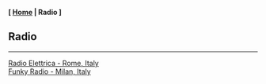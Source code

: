 <link href="../style.css" rel="stylesheet"></link>

**[ [Home](../index.html) | Radio ]**

## Radio

---

[Radio Elettrica - Rome, Italy](https://radio.garden/listen/radio-elettrica/KCB0neow)  
[Funky Radio - Milan, Italy](https://radio.garden/listen/funky-radio/1GcYiXuJ)  

<!--
Bulbul FM - Almaty, Kazakhstan
Radio Merkury - Poznań, Poland
Sabrosita 590 AM - Mexico City, Mexico

https://fmstream.org  
https://www.listenlive.nl  
[101 fm grèce](https://azuralive.streams.ovh/radio/8190/radio.mp3?1615372278)  

https://goldfm.fr/  
disco radios : https://www.listenlive.nl/genre.php?g=74  
https://www.listenlive.nl/show.php?id=57806  
https://www.radio.fr/  

https://www.google.com/search?client=firefox-b-d&q=ad+free+webradios  
https://xfm.neocities.org/  

https://radio.garden/listen/soul-radio-classics/OVjoAbNU  
https://radio.garden/visit/genzano-di-roma/pAVsfbOk  
https://radio.garden/visit/zagreb/wRtG4LE8  
https://onlineradiobox.com/il/noshmim/?cs=il.noshmim  
https://stream-173.zeno.fm/1mxqv90mq2zuv  
-->

<br/>


